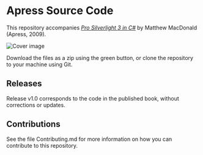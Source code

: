 # Apress Source Code

This repository accompanies [*Pro Silverlight 3 in C#*](http://www.apress.com/9781430223818) by Matthew MacDonald (Apress, 2009).

![Cover image](9781430223818.jpg)

Download the files as a zip using the green button, or clone the repository to your machine using Git.

## Releases

Release v1.0 corresponds to the code in the published book, without corrections or updates.

## Contributions

See the file Contributing.md for more information on how you can contribute to this repository.

